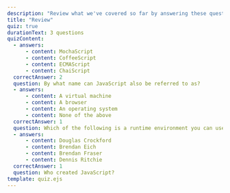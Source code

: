 ```yaml
---
description: "Review what we've covered so far by answering these questions"
title: "Review"
quiz: true
durationText: 3 questions
quizContent: 
  - answers: 
      - content: MochaScript
      - content: CoffeeScript
      - content: ECMAScript
      - content: ChaiScript
  correctAnswer: 2
  question: By what name can JavaScript also be referred to as?
  - answers: 
      - content: A virtual machine
      - content: A browser
      - content: An operating system 
      - content: None of the above
  correctAnswer: 1
  question: Which of the following is a runtime environment you can use to execute JavaScript? 
  - answers: 
      - content: Douglas Crockford
      - content: Brendan Eich
      - content: Brendan Fraser
      - content: Dennis Ritchie
  correctAnswer: 1
  question: Who created JavaScript?
template: quiz.ejs  
---
```


